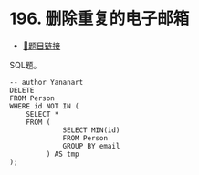 # 196. 删除重复的电子邮箱

- [🔗题目链接](https://leetcode-cn.com/problems/delete-duplicate-emails/)

SQL题。

```mysql
-- author Yananart
DELETE
FROM Person
WHERE id NOT IN (
    SELECT *
    FROM (
             SELECT MIN(id)
             FROM Person
             GROUP BY email
         ) AS tmp
);
```
